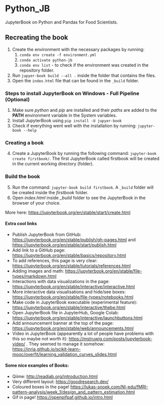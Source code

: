 # Python_JB
JupyterBook on Python and Pandas for Food Scientists.

## Recreating the book

1. Create the environment with the necessary packages by running: 
	1. `conda env create -f environment.yml`
	2. `conda activate python-jb`
	3. `conda env list` - to check if the environment was created
in the repository folder.
2. Run `jupyer-book build --all .` inside the folder that contains the files. 
3. Open the `index.html` file that can be found in the `_build` folder. 


### Steps to install JupyterBook on Windows - Full Pipeline (Optional)

1. Make sure *python* and *pip* are installed and their *paths* are added to the **PATH** 
environment variable in the System variables.
2. Install JupyterBook using `pip install -U jupyer-book`
3. Check if everything went well with the installation by running: `jupyter-book --help`

### Creating a book
4.	Create a JupyterBook by running the following command: `jupyter-book create firstbook/`. 
The first JupyterBook called firstbook will be created in the current working directory (folder).

### Build the book
5.	Run the command: `jupyter-book build firstbook`. A `_build` folder will be created inside 
the *firstbook* folder. 
6. Open *index.html* inside *_build* folder to see the JupyterBook in the browser of your choice.

More here: https://jupyterbook.org/en/stable/start/create.html 


#### Extra cool links

- Publish JupyterBook from GitHub: https://jupyterbook.org/en/stable/publish/gh-pages.html and https://jupyterbook.org/en/stable/start/publish.html
- Add link to a GitHub page: https://jupyterbook.org/en/stable/basics/repository.html
- To add references, this page is very clear: https://jupyterbook.org/en/stable/tutorials/references.html
- Adding images and math: https://jupyterbook.org/en/stable/file-types/markdown.html
- Interactions with data visualizations in the page: https://jupyterbook.org/en/stable/interactive/interactive.html 
- More interactive data visualisations and hide/see boxes: https://jupyterbook.org/en/stable/file-types/notebooks.html
- Make code in JupyterBook executable (experimental feature): https://jupyterbook.org/en/stable/interactive/thebe.html
- Open JupyterBook file in JupyterHub, Google Colab: https://jupyterbook.org/en/stable/interactive/launchbuttons.html
- Add announcement banner at the top of the page: https://jupyterbook.org/en/stable/web/announcements.html
- Video in JupyterBook (appearently a lot of people have problems with this so maybe not worth it): https://mstruwig.com/posts/jupyterbook-video/ . 
They seemed to manage it somehow: https://inria.github.io/scikit-learn-mooc/overfit/learning_validation_curves_slides.html

#### Some nice examples of Books:

- Qiime: http://readiab.org/introduction.html 
- Very different layout: https://goodresearch.dev/ 
- Coloured boxes in the page! https://lukas-snoek.com/NI-edu/fMRI-pattern-analysis/week_1/design_and_pattern_estimation.html 
- Gif in page! https://openpifpaf.github.io/intro.html
